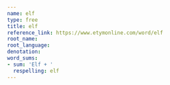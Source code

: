 ```yaml
---
name: elf
type: free
title: elf
reference_link: https://www.etymonline.com/word/elf
root_name: 
root_language: 
denotation: 
word_sums:
- sum: 'Elf + '
  respelling: elf
---
```

